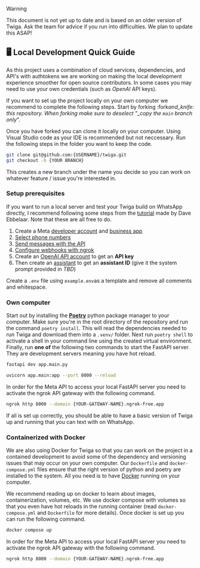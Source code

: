 > [!Warning]
> This document is not yet up to date and is based on an older version of Twiga. Ask the team for advice if you run into difficulties. We plan to update this ASAP!

## 🖥️ Local Development Quick Guide

As this project uses a combination of cloud services, dependencies, and API's with authtokens we are working on making the local development experience smoother for open source contributors. In some cases you may need to use your own credentials (such as _OpenAI_ API keys).

If you want to set up the project locally on your own computer we recommend to complete the following steps. Start by forking :fork*and_knife: this repository. When forking make sure to deselect "\_copy the `main` branch only*".

Once you have forked you can clone it locally on your computer. Using Visual Studio code as your IDE is recommended but not neccessary. Run the following steps in the folder you want to keep the code.

```sh
git clone git@github.com:{USERNAME}/twiga.git
git checkout -b {YOUR BRANCH}
```

This creates a new branch under the name you decide so you can work on whatever feature / issue you're interested in.

### Setup prerequisites

If you want to run a local server and test your Twiga build on WhatsApp directly, I recommend following some steps from the [tutorial](https://github.com/daveebbelaar/python-whatsapp-bot) made by Dave Ebbelaar. Note that these are all free to do.

1. Create a Meta [developer account](https://developers.facebook.com/) and [business app](https://developers.facebook.com/docs/development/create-an-app/)
2. [Select phone numbers](https://github.com/daveebbelaar/python-whatsapp-bot?tab=readme-ov-file#step-1-select-phone-numbers)
3. [Send messages with the API](https://github.com/daveebbelaar/python-whatsapp-bot?tab=readme-ov-file#step-2-send-messages-with-the-api)
4. [Configure webhooks with ngrok](https://github.com/daveebbelaar/python-whatsapp-bot?tab=readme-ov-file#step-3-configure-webhooks-to-receive-messages)
5. Create an [OpenAI API account](https://platform.openai.com/docs/quickstart) to get an **API key**
6. Then create an [assistant](https://platform.openai.com/docs/assistants/overview) to get an **assistant ID** (give it the system prompt provided in _TBD_)

Create a `.env` file using `example.env`as a template and remove all comments and whitespace.

### Own computer

Start out by installing the [**Poetry**](https://python-poetry.org/) python package manager to your computer. Make sure you're in the root directory of the repository and run the command `poetry install`. This will read the dependencies needed to run Twiga and download them into a `.venv/` folder. Next run `poetry shell` to activate a shell in your command line using the created virtual environment. Finally, run **one of** the following two commands to start the FastAPI server. They are development servers meaning you have hot reload.

```sh
fastapi dev app.main.py
```

```sh
uvicorn app.main:app --port 8000 --reload
```

In order for the Meta API to access your local FastAPI server you need to activate the ngrok API gateway with the following command.

```sh
ngrok http 8000 --domain {YOUR-GATEWAY-NAME}.ngrok-free.app
```

If all is set up correctly, you should be able to have a basic version of Twiga up and running that you can text with on WhatsApp.

### Containerized with Docker

We are also using Docker for Twiga so that you can work on the project in a contained development to avoid some of the dependency and versioning issues that may occur on your own computer. Our `Dockerfile` and `docker-compose.yml` files ensure that the right version of python and poetry are installed to the system. All you need is to have [Docker](https://www.docker.com/) running on your computer.

We recommend reading up on docker to learn about images, containerization, volumes, etc. We use docker compose with volumes so that you even have hot reloads in the running container (read `docker-compose.yml` and `Dockerfile` for more details). Once docker is set up you can run the following command.

```sh
docker compose up
```

In order for the Meta API to access your local FastAPI server you need to activate the ngrok API gateway with the following command.

```sh
ngrok http 8000 --domain {YOUR-GATEWAY-NAME}.ngrok-free.app
```
